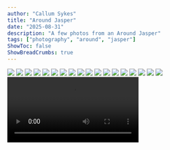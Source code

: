 ```yaml
---
author: "Callum Sykes"
title: "Around Jasper"
date: "2025-08-31"
description: "A few photos from an Around Jasper"
tags: ["photography", "around", "jasper"]
ShowToc: false
ShowBreadCrumbs: true
---
```


![](/jasper/IMG20250831144646.jpg)
![](/jasper/IMG20250829155104.jpg)
![](/jasper/IMG20250831105953.jpg)
![](/jasper/IMG20250831125031.jpg)
![](/jasper/IMG20250831125745.jpg)
![](/jasper/IMG20250831150048.jpg)
![](/jasper/IMG20250831184052.jpg)
![](/jasper/IMG20250831184923.jpg)
![](/jasper/IMG20250831223516.jpg)
![](/jasper/IMG20250831224026.jpg)
![](/jasper/IMG20250831225110.jpg)
![](/jasper/IMG20250901171949.jpg)
![](/jasper/IMG20250901172040.jpg)
![](/jasper/IMG20250903120052.jpg)
![](/jasper/IMG20250903140715.jpg)
![](/jasper/IMG20250903154651.jpg)
![](/jasper/IMG20250903154936.jpg)
![](/jasper/IMG20250903155859.jpg) <video controls src="../../../static/jasper/VID20250830134655.mp4" tivideo>